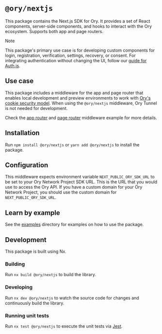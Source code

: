 # `@ory/nextjs`

This package contains the Next.js SDK for Ory. It provides a set of React
components, server-side components, and hooks to interact with the Ory
ecosystem. Supports both app and page routers.

> [!NOTE]  
> This package's primary use case is for developing custom components for login,
> registration, verification, settings, recovery, or consent. For integrating
> authentication without changing the UI, follow our
> [guide for Auth.js](https://www.ory.sh/docs/getting-started/integrate-auth/auth-js).

## Use case

This package includes a middleware for the app and page router that enables
local development and preview environments to work with
[Ory's cookie security model](https://www.ory.sh/docs/security-model). When
using the `@ory/nextjs` middleware, Ory Tunnel is not needed for development.

Check the
[app router](https://github.com/ory/elements/blob/main/examples/nextjs-app-router/middleware.ts)
and
[page router](https://github.com/ory/elements/blob/main/examples/nextjs-pages-router/middleware.ts)
middleware example for more details.

## Installation

Run `npm install @ory/nextjs` or `yarn add @ory/nextjs` to install the package.

## Configuration

This middleware expects environment variable `NEXT_PUBLIC_ORY_SDK_URL` to be set
to your Ory Network Project SDK URL. This is the URL that you would use to
access the Ory API. If you have a custom domain for your Ory Network Project,
you should use the custom domain for `NEXT_PUBLIC_ORY_SDK_URL`.

## Learn by example

See the [examples](https://github.com/ory/elements/blob/main/examples) directory
for examples on how to use the package.

## Development

This package is built using Nx.

### Building

Run `nx build @ory/nextjs` to build the library.

### Developing

Run `nx dev @ory/nextjs` to watch the source code for changes and continuously
build the library.

### Running unit tests

Run `nx test @ory/nextjs` to execute the unit tests via
[Jest](https://jestjs.io).

